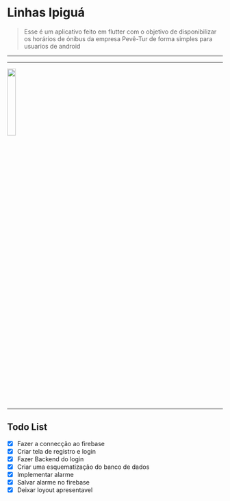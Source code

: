 # Linhas Ipiguá 
> Esse é um aplicativo feito em flutter com o objetivo de disponibilizar os horários de ónibus da empresa Pevê-Tur de forma simples para usuarios de android
---
---

<img src="https://user-images.githubusercontent.com/97737113/203580201-fd923e62-371c-4f15-a018-23c58bc0daf0.png" width=20% height=20%>

---

## Todo List

+ [x] Fazer a connecção ao firebase
+ [x] Criar tela de registro e login 
+ [x] Fazer Backend do login 
+ [x] Criar uma esquematização do banco de dados
+ [x] Implementar alarme 
+ [x] Salvar alarme no firebase
+ [x] Deixar loyout apresentavel
